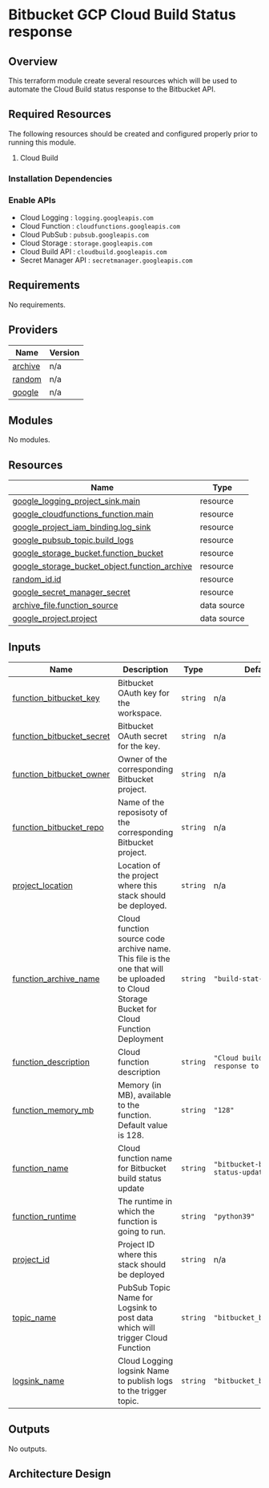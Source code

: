 # Bitbucket GCP Cloud Build Status response

## Overview

This terraform module create several resources which will be used to automate the Cloud Build status response to the Bitbucket API.

## Required Resources

The following resources should be created and configured properly prior to running this module.

1. Cloud Build

### Installation Dependencies

### Enable APIs

* Cloud Logging : `logging.googleapis.com`
* Cloud Function : `cloudfunctions.googleapis.com`
* Cloud PubSub : `pubsub.googleapis.com`
* Cloud Storage : `storage.googleapis.com`
* Cloud Build API : `cloudbuild.googleapis.com`
* Secret Manager API : `secretmanager.googleapis.com`

<!-- BEGINNING OF PRE-COMMIT-TERRAFORM DOCS HOOK -->
## Requirements

No requirements.

## Providers

| Name | Version |
|------|---------|
| <a name="provider_archive"></a> [archive](#provider\_archive) | n/a |
| <a name="provider_random"></a> [random](#provider\_random)  | n/a |
| <a name="provider_google"></a> [google](#provider\_google) | n/a |

## Modules

No modules.

## Resources

| Name | Type |
|------|------|
| [google_logging_project_sink.main](https://registry.terraform.io/providers/hashicorp/google/latest/docs/resources/logging_project_sink) | resource |
| [google_cloudfunctions_function.main](https://registry.terraform.io/providers/hashicorp/google/latest/docs/resources/cloudfunctions_function) | resource |
| [google_project_iam_binding.log_sink](https://registry.terraform.io/providers/hashicorp/google/latest/docs/resources/project_iam_binding) | resource |
| [google_pubsub_topic.build_logs](https://registry.terraform.io/providers/hashicorp/google/latest/docs/resources/pubsub_topic) | resource |
| [google_storage_bucket.function_bucket](https://registry.terraform.io/providers/hashicorp/google/latest/docs/resources/storage_bucket) | resource |
| [google_storage_bucket_object.function_archive](https://registry.terraform.io/providers/hashicorp/google/latest/docs/resources/storage_bucket_object) | resource |
| [random_id.id](https://registry.terraform.io/providers/hashicorp/random/latest/docs/resources/id) | resource |
| [google_secret_manager_secret](https://registry.terraform.io/providers/hashicorp/google/latest/docs/resources/secret_manager_secret) | resource |
| [archive_file.function_source](https://registry.terraform.io/providers/hashicorp/archive/latest/docs/data-sources/file) | data source |
| [google_project.project](https://registry.terraform.io/providers/hashicorp/google/latest/docs/data-sources/project) | data source |

## Inputs

| Name | Description | Type | Default | Required |
|------|-------------|------|---------|:--------:|
| <a name="input_bitbucket_key"></a> [function\_bitbucket\_key](#input\_function\_bitbucket\_key) | Bitbucket OAuth key for the workspace. | `string` | n/a | yes |
| <a name="input_bitbucket_secret"></a> [function\_bitbucket\_secret](#input\_function\_bitbucket\_secret) | Bitbucket OAuth secret for the key. | `string` | n/a | yes |
| <a name="input_bitbucket_owner"></a> [function\_bitbucket\_owner](#input\_function\_bitbucket\_owner) | Owner of the corresponding Bitbucket project. | `string` | n/a | yes |
| <a name="input_bitbucket_repo"></a> [function\_bitbucket\_repo](#input\_function\_bitbucket\_repo) | Name of the reposisoty of the corresponding Bitbucket project. | `string` | n/a | yes |
| <a name="input_project_location"></a> [project\_location](#input\_project\_location) | Location of the project where this stack should be deployed. | `string` | n/a | yes |
| <a name="input_function_archive_name"></a> [function\_archive\_name](#input\_function\_archive\_name) | Cloud function source code archive name. This file is the one that will be uploaded to Cloud Storage Bucket for Cloud Function Deployment | `string` | `"build-stat-resp.zip"` | no |
| <a name="input_function_description"></a> [function\_description](#input\_function\_description) | Cloud function description | `string` | `"Cloud build status response to Bitbucket"` | no |
| <a name="input_function_memory_mb"></a> [function\_memory\_mb](#input\_function\_memory\_mb) | Memory (in MB), available to the function. Default value is 128. | `string` | `"128"` | no |
| <a name="input_function_name"></a> [function\_name](#input\_function\_name) | Cloud function name for Bitbucket build status update | `string` | `"bitbucket-build-status-update"` | no |
| <a name="input_function_runtime"></a> [function\_runtime](#input\_function\_runtime) | The runtime in which the function is going to run. | `string` | `"python39"` | no |
| <a name="input_project_id"></a> [project\_id](#input\_project\_id) | Project ID where this stack should be deployed | `string` | n/a | yes |
| <a name="input_topic_name"></a> [topic\_name](#input\_topic\_name) | PubSub Topic Name for Logsink to post data which will trigger Cloud Function | `string` | `"bitbucket_build_logs"` | no |
| <a name="input_logsink_name"></a> [logsink\_name](#input\_logsink\_name) | Cloud Logging logsink Name to publish logs to the trigger topic. | `string` | `"bitbucket_build_logs"` | no |

## Outputs

No outputs.
<!-- END OF PRE-COMMIT-TERRAFORM DOCS HOOK -->

## Architecture Design


